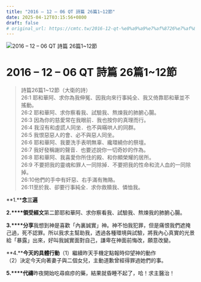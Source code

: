 ```yaml
---
title: "2016 – 12 – 06 QT 詩篇 26篇1~12節"
date: 2025-04-12T03:15:56+0800
draft: false
# original_url: https://cmtc.tw/2016-12-qt-%e8%a9%a9%e7%af%8726%e7%af%87112%e7%af%80
---
```


![2016 – 12 – 06 QT 詩篇 26篇1\~12節](/images/qt.jpg   "2016 – 12 – 06 QT 詩篇 26篇1\~12節")

# 2016 – 12 – 06 QT 詩篇 26篇1\~12節

> 詩篇26篇1\~12節（大衛的詩）  
> 26:1 耶和華阿、求你為我伸冤、因我向來行事純全、我又倚靠耶和華並不搖動。  
> 26:2 耶和華阿、求你察看我、試驗我、熬煉我的肺腑心腸。  
> 26:3 因為你的慈愛常在我眼前．我也按你的真理而行。  
> 26:4 我沒有和虛謊人同坐．也不與瞞哄人的同群。  
> 26:5 我恨惡惡人的會、必不與惡人同坐。  
> 26:6 耶和華阿、我要洗手表明無辜、纔環繞你的祭壇。  
> 26:7 我好發稱謝的聲音．也要述說你一切奇妙的作為。  
> 26:8 耶和華阿、我喜愛你所住的殿、和你顯榮耀的居所。  
> 26:9 不要把我的靈魂和罪人一同除掉．不要把我的性命和流人血的一同除掉。  
> 26:10他們的手中有奸惡、右手滿有賄賂。  
> 26:11至於我、卻要行事純全．求你救贖我、憐恤我。

**1.****念三遍**

**2.****領受經文**第二節耶和華阿、求你察看我、試驗我、熬煉我的肺腑心腸。

**3.****分享**我想到神是喜歡「內裏誠實」神。神不怕我犯罪，但是痛恨我們遮掩己過，死不認罪。所以我求主幫助我，透過各種環境與試驗，將我內心真實的光景給「暴露」出來，好叫我誠實面對自己，謙卑在神面前悔改，願意改變。

**4.****今天的具體行動**（1）繼續昨天手機定點報時仰望神的動作  
（2）決定今天向著妻子與二個女兒，主動道歉曾經得罪過她們的事。

**5.****代禱**昨夜開始吃尋痲疹的藥，結果就昏睡不起了，哈！求主醫治！